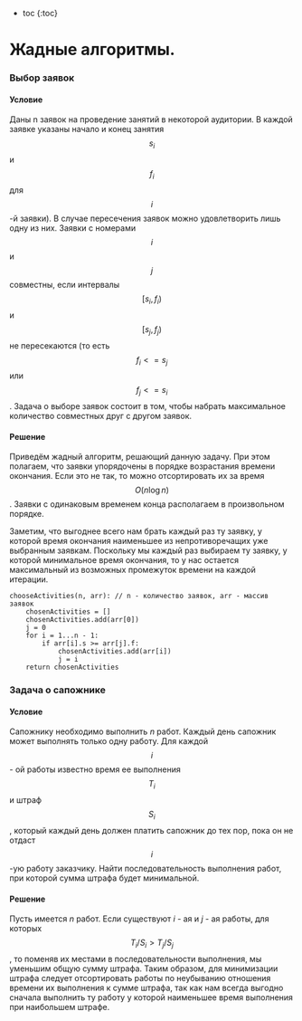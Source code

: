 * toc
  {:toc}

# Жадные алгоритмы.

### Выбор заявок

#### Условие

Даны n заявок на проведение занятий в некоторой аудитории. В каждой заявке указаны начало и конец занятия $$s_i$$ и
$$f_i$$ для $$i$$-й заявки). В случае пересечения заявок можно удовлетворить лишь одну из них. Заявки с номерами $$i$$ и
$$j$$ совместны, если интервалы $$[s_i,f_i)$$ и $$[s_j,f_j)$$ не пересекаются (то есть $$f_i <= s_j$$ или $$ f_j <=
s_i$$. Задача о выборе заявок состоит в том, чтобы набрать максимальное количество совместных друг с другом заявок.

#### Решение

Приведём жадный алгоритм, решающий данную задачу. При этом полагаем, что заявки упорядочены в порядке возрастания
времени окончания. Если это не так, то можно отсортировать их за время $$O(n\log n) $$. Заявки с одинаковым временем
конца располагаем в произвольном порядке.

Заметим, что выгоднее всего нам брать каждый раз ту заявку, у которой время окончания наименьшее из непротиворечащих уже
выбранным заявкам. Поскольку мы каждый раз выбираем ту заявку, у которой минимальное время окончания, то у нас остается
максимальный из возможных промежуток времени на каждой итерации.

```pseudocode
chooseActivities(n, arr): // n - количество заявок, arr - массив заявок
    chosenActivities = []
    chosenActivities.add(arr[0])
    j = 0
    for i = 1...n - 1:
        if arr[i].s >= arr[j].f:
            chosenActivities.add(arr[i])
            j = i
    return chosenActivities
```

### Задача о сапожнике

#### Условие

Сапожнику необходимо выполнить *n* работ. Каждый день сапожник может выполнять только одну работу. Для каждой $$i$$ - ой
работы известно время ее выполнения $$T_i$$ и штраф $$S_i$$, который каждый день должен платить сапожник до тех пор,
пока он не отдаст $$i$$-ую работу заказчику. Найти последовательность выполнения работ, при которой сумма штрафа будет
минимальной.

#### Решение

Пусть имеется *n* работ. Если существуют *i* - ая и *j* - ая работы, для которых $$T_i / S_i > T_j / S_j$$, то поменяв
их местами в последовательности выполнения, мы уменьшим общую сумму штрафа. Таким образом, для минимизации штрафа
следует отсортировать работы по неубыванию отношения времени их выполнения к сумме штрафа, так как нам всегда выгодно
сначала выполнить ту работу у которой наименьшее время выполнения при наибольшем штрафе.




